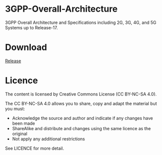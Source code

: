 # 3GPP-Overall-Architecture
3GPP Overall Architecture and Specifications including 2G, 3G, 4G, and 5G Systems up to Release-17.

# Download
[Release](../../../releases)

# Licence
The content is licensed by Creative Commons License (CC BY-NC-SA 4.0).

The CC BY-NC-SA 4.0 allows you to share, copy and adapt the material but you must:
* Acknowledge the source and author and indicate if any changes have been made
* ShareAlike and distribute and changes using the same licence as the original
* Not apply any additional restrictions

See LICENCE for more detail.
